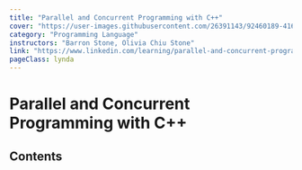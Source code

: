 ```yaml
---
title: "Parallel and Concurrent Programming with C++"
cover: "https://user-images.githubusercontent.com/26391143/92460189-416cf880-f1fa-11ea-8a6d-de73b284fa1e.png"
category: "Programming Language"
instructors: "Barron Stone, Olivia Chiu Stone"
link: "https://www.linkedin.com/learning/parallel-and-concurrent-programming-with-c-plus-plus-part-1/"
pageClass: lynda
---
```


# Parallel and Concurrent Programming with C++

## Contents


